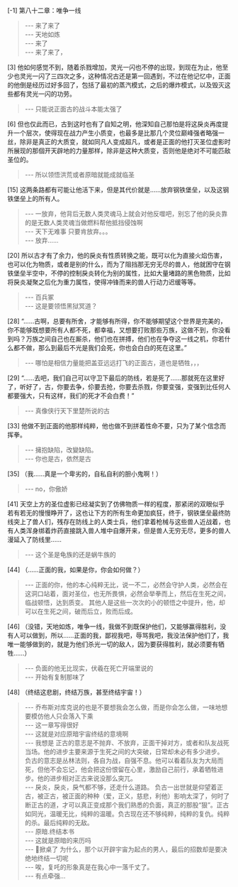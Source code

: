 
[-1] 第八十二章：唯争一线
>--- 来了来了<br>
>--- 天地如炼<br>
>--- 来了<br>
>--- 来了来了，<br>

[3] 他如何感觉不到，随着杀戮增加，灵光一闪也不停的出现，到现在为止，他至少也灵光一闪了三四次之多，这种情况古还是第一回遇到，不过在他记忆中，正面的他倒是经历过好多回了，包括了最初的蒸汽模式，之后的爆炸模式，以及毁灭这些都有灵光一闪的功劳。
>--- 只能说正面古的战斗本能太强了<br>

[6] 但也仅此而已，古到这时也有了自知之明，他深知自己那怕是将这戾炎再度提升一个层次，使得现在战力产生小质变，也最多是比那几个灵位巅峰强者略强一丝，除非是真正的大质变，就如同凡人变成超凡，或者是正面的他打灭圣位虚影时所展现的那個开天辟地的力量那样，除非是这种大质变，否则他是绝对不可能匹敌圣位的。
>--- 所以领悟洪荒或者原暗就能成就临圣<br>

[15] 这两条路都有可能让他活下来，但是其代价就是……放弃钢铁堡垒，以及这钢铁堡垒上的所有人。
>--- 一放弃，他背后无数人类灵魂马上就会对他反噬吧，别忘了他的戾炎靠的是无数人类灵魂当做燃料帮他抵挡侵蚀啊<br>
>--- 天下无难事
只要肯放弃。。。<br>
>--- 放弃……<br>

[20] 所以古才有了余力，他的戾炎有性质转换之能，既可以化为直接火焰伤害，也可以化为物质，或者是别的什么，而为了阻挡那无穷无尽的兽人，他就困守在钢铁堡垒半空中，不停的控制戾炎转化为别的属性，比如大量堵路的黑色物质，比如将戾炎凝聚之后化为重力属性，使得冲锋而来的兽人行动力迟缓等等。
>--- 百兵冢<br>
>--- 这是要领悟黑狱冥道？<br>

[28] “……古啊，总要有所舍，才能够有所得，你不能够期望这个世界是完美的，你不能够既想要所有人都不死，都幸福，又想要打败那些万族，这做不到，你没看到吗？万族之间自己也在厮杀，他们也在拼搏，他们也在争夺这一线之机，你若什么都不做，那么到最后不光是我们会死，你也会白白的死在这里。”
>--- 哪怕是相信力量能把盖亚远远打飞的正面古，道也是牺牲，，，<br>

[29] “……去吧，我们自己可以守卫下最后的防线，若是死了……那就死在这里好了，听好了，古，你要去争，伱要去抢，你要去杀戮，你要变强，变强到比任何人都要强大，只有这样，我们的死才不会白费！”
>--- 真像侠行天下里楚所说的古<br>

[33] 他做不到正面的他那样纯粹，他也做不到拼着性命不要，只为了某个信念而挥拳。
>--- 擁抱缺陷，改變缺陷。<br>
>--- 你也是古，依然是古<br>

[35] （我……真是一个卑劣的，自私自利的胆小鬼啊！）
>--- no，你傲娇<br>

[41] 天空上方的圣位虚影已经凝实到了仿佛物质一样的程度，那紧闭的双眼似乎若有若无的慢慢睁开了，这也让下方的所有生命更加疯狂，终于，钢铁堡垒最终防线突上了兽人们，残存在防线上的人类士兵，他们拿着枪械与这些兽人近战着，也有人类浑身绑着炸药直接跳入兽人堆中自爆开来，但是兽人无穷无尽，更多的兽人漫延入了防线里……
>--- 这个圣是龟族的还是蜗牛族的<br>

[44] （……正面的我，如果是你，你会如何做？）
>--- 正面的你，他的本心纯粹无比，说一不二，必然会守护人类，必然会在这洞口站着，面对圣位，也无所畏惧，必然会举拳而上，然后在生死之间，临战顿悟，达到质变。  其他人是这些一次次的小的顿悟之中提升，他，却可以在生死之间，破而后立，败而后成。<br>

[46] （没错，天地如炼，唯争一线，我做不到既保护他们，又能够赢得胜利，没有人可以做到，所以……正面的我，鄙视我吧，辱骂我吧，我没法保护他们了，我唯一能够做到的，就是为他们杀光一切的敌人，因为要获得胜利，就必须要有牺牲……）
>--- 负面的他无比现实，伏羲在死亡开端里说的<br>
>--- 开始有复制那味了<br>

[48] （终结这悲剧，终结万族，甚至终结宇宙！）
>--- 乔布斯对库克说的也是不要想我会怎么做，而是你会怎么做，一味地想要模仿他人只会落入下乘<br>
>--- 这一章写得很好<br>
>--- 这就是对应原暗宇宙终结的意境啊<br>
>--- 我想是
正古的意志是不抛弃、不放弃，正面干掉对方，或者和队友战死当场。他的进步主要来源于生死之间的大突破，日常却未必有多少进步。
负古的意志是丛林法则，各自为战，自强不息。他可以看着队友为大局而死，但他不会忘记，他会把这份恨留在心里，激励自己前行，承着牺牲进步。他的进步相对正古来说没那么突兀。<br>
>--- 戾炎，戾炎，戾气都不够，还走什么道路。  负古一出世就是仰望着正古，被正古，被正面的种种（爱，正义，慈悲，利他）影响太深了，何时了断正古的道，才可以真正变成那个我们熟悉的负面，真正的那股“狠”。正古如同光，温暖无比，纯粹的温暖。负古现在还不够纯粹，纯粹的复仇。纯粹的杀。最后纯粹的无敌。<br>
>--- 原暗.终结本书<br>
>--- 这就是原暗的来历吗<br>
>--- 👴掀桌了
为什么，那个以开辟宇宙为起点的男人，最后的招数却是要决绝地终结一切呢<br>
>--- 唉，复吒的形象真是在我心中一落千丈了。<br>
>--- 有点牵强…<br>
